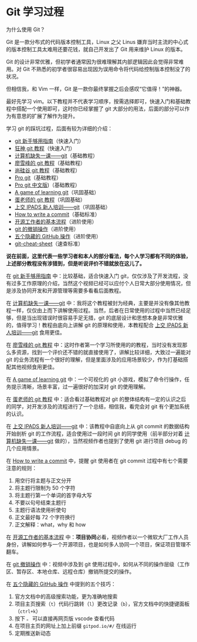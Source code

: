 # Git 学习过程

为什么使用 Git？

Git 是一款分布式的代码版本控制工具，Linux 之父 Linus 嫌弃当时主流的中心式的版本控制工具太难用还要花钱，就自己开发出了 Git 用来维护 Linux 的版本。

Git 的设计非常优雅，但初学者通常因为很难理解其内部逻辑因此会觉得非常难用。对 Git 不熟悉的初学者很容易出现因为误用命令将代码给控制版本控制没了的状况。

但相信我，和 Vim 一样，Git 是一款你最终掌握之后会感叹“它值得！”的神器。

最好先学习 vim。以下教程并不代表学习顺序，按需选择即可，快速入门和基础教程中搭配一个使用即可，这时你已经掌握了 git 大部分的用法，后面的部分可以作为有意思的扩展了解作为提升。

学习 git 的踩坑过程，后面有较为详细的介绍：
- [git 新手够用指南](https://www.bilibili.com/video/BV1e541137Tc/?spm_id_from=333.337.search-card.all.click)（快速入门）
- [狂神 git 教程](https://www.bilibili.com/video/BV1FE411P7B3/?spm_id_from=333.337.search-card.all.click)（快速入门）
- [计算机缺失一课——git](https://missing-semester-cn.github.io/2020/version-control/)（基础教程）
- [廖雪峰的 git 教程](https://www.liaoxuefeng.com/wiki/896043488029600)（基础教程）
- [尚硅谷 git 教程](https://www.bilibili.com/video/BV1vy4y1s7k6)（基础教程）
- [Pro git](https://git-scm.com/book/en/v2)（基础教程）
- [Pro git 中文版](https://git-scm.com/book/zh/v2))（基础教程）
- [A game of learning git](https://learngitbranching.js.org/?locale=zh_CN)（巩固基础）
- [蛋老师的 git 教程](https://www.bilibili.com/video/BV1r3411F7kn/?spm_id_from=333.999.0.0)（巩固基础）
- [上交 IPADS 新人培训——git](https://www.bilibili.com/video/BV1YR4y1E7LX/?spm_id_from=333.999.0.0)（巩固基础）
- [How to write a commit](https://cbea.ms/git-commit/)（基础标准）
- [开源工作者的基本流程](https://www.bilibili.com/video/BV19e4y1q7JJ/?spm_id_from=333.999.0.0)（进阶使用）
- [git 的撤销操作](https://www.bilibili.com/video/BV1ne4y1S7S9/?spm_id_from=333.999.0.0)（进阶使用）
- [五个隐藏的 GitHub 操作](https://www.bilibili.com/video/BV1q54y1f7h6/?spm_id_from=333.337.search-card.all.click)（进阶使用） 
- [git-cheat-sheet](./git-cheat-sheet.pdf)（速查标准）

**说在前面，这里代表一些学习者和本人的部分看法，每个人学习都有不同的体验，上述部分教程没有涉猎到，但是听说评价不错就放在这儿了。**

在 [git 新手够用指南](https://www.bilibili.com/video/BV1e541137Tc/?spm_id_from=333.337.search-card.all.click) 中：比较基础，适合快速入门 git，仅仅涉及了开发流程，没有过多工作原理的介绍，当然这个视频已经可以应付个人日常大部分使用情况，但是涉及协同开发和开源管理等需要多看看后面教程。

在 [计算机缺失一课——git](https://missing-semester-cn.github.io/2020/version-control/) 中：我将这个教程被封为经典，主要是并没有像其他教程一样，仅仅由上而下讲解使用过程。当然，后者在日常使用的过程中当然已经足够，但是当出现错误时很容易手足无措，git 的底层设计和思想本身是非常优雅的，值得学习！教程由底向上讲解 git 的原理和使用，本教程配合 [上交 IPADS 新人培训——git](https://www.bilibili.com/video/BV1YR4y1E7LX/?spm_id_from=333.999.0.0) 食用更佳。

在 [廖雪峰的 git 教程](https://www.liaoxuefeng.com/wiki/896043488029600) 中：这时作者第一个学习所使用的的教程，当时没有发现那么多资源，找到一个评价还不错的就直接使用了，讲解比较详细，大致过一遍能对 git 的业务流程有一个很好的理解，但是里面涉及的应用场景较少，作为打基础搭配其他视频食用更佳。

在 [A game of learning git](https://learngitbranching.js.org/?locale=zh_CN) 中：一个可视化的 git 小游戏，模拟了命令行操作，任务提示清晰，场景丰富，过一遍很好的加深对 git 的使用理解。

在 [蛋老师的 git 教程](https://www.bilibili.com/video/BV1r3411F7kn/?spm_id_from=333.999.0.0) 中：适合看过基础教程对 git 的整体结构有一定的认识之后的同学，对开发涉及的流程进行了一个总结，相信我，看完会对 git 有个更加系统的认识。

在 [上交 IPADS 新人培训——git](https://www.bilibili.com/video/BV1YR4y1E7LX/?spm_id_from=333.999.0.0) 中：该教程中自底向上从 git commit 的数据结构开始剖析 git 的工作流程，适合使用过一段时间 git 的同学使用（前半部分对着 [计算机缺失一课——git](https://missing-semester-cn.github.io/2020/version-control/) 做的），当然视频作者也提到了使用 git 进行项目 debug 的几个应用情景。

在 [How to write a commit](https://cbea.ms/git-commit/) 中，提醒 git 使用者在 git commit 过程中有七个需要注意的规则：
1. 用空行将主题与正文分开
2. 将主题行限制为 50 个字符
3. 将主题行第一个单词的首字母大写
4. 不要以句号结束主题行
5. 主题行语法使用祈使句
6. 正文最好每 72 个字符换行
7. 正文解释：what，why 和 how

在 [开源工作者的基本流程](https://www.bilibili.com/video/BV19e4y1q7JJ/?spm_id_from=333.999.0.0) 中：**项目协同**必看，视频作者以一个微软大厂工作人员身份，讲解如何参与一个开源项目，也是如何多人协同一个项目，保证项目管理不翻车。

在 [git 撤销操作](https://www.bilibili.com/video/BV1ne4y1S7S9/?spm_id_from=333.999.0.0) 中：视频中涉及到 git 使用过程中，如何从不同的操作层级（工作区、暂存区、本地仓库、远程仓库）撤销所提交的操作。

在 [五个隐藏的 GitHub 操作](https://www.bilibili.com/video/BV1q54y1f7h6/?spm_id_from=333.337.search-card.all.click) 中提到的五个技巧：
1. 官方文档中的高级搜索功能，更为准确地搜索
2. 项目主页搜索（`t`）代码行跳转（`l`）更改记录（`b`），官方文档中的快捷键面板（`ctrl+k`）
3. 按下 `。` 可以直接再网页版 vscode 查看代码
4. 在项目主页的网址上加上前缀 `gitpod.io/#/`  在线运行
5. 定期推送新动态